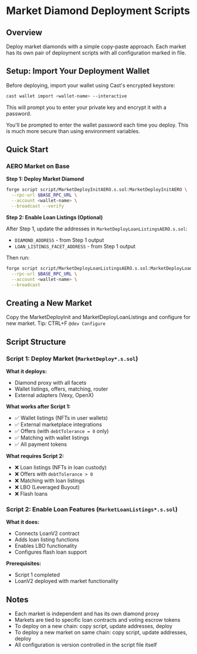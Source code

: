# Market Diamond Deployment Scripts

## Overview

Deploy market diamonds with a simple copy-paste approach. Each market has its own pair of deployment scripts with all configuration marked in file.

## Setup: Import Your Deployment Wallet

Before deploying, import your wallet using Cast's encrypted keystore:

```bash
cast wallet import <wallet-name> --interactive
```

This will prompt you to enter your private key and encrypt it with a password. 

You'll be prompted to enter the wallet password each time you deploy. This is much more secure than using environment variables.

## Quick Start

### AERO Market on Base

**Step 1: Deploy Market Diamond**
```bash
forge script script/MarketDeployInitAERO.s.sol:MarketDeployInitAERO \
  --rpc-url $BASE_RPC_URL \
  --account <wallet-name> \
  --broadcast --verify
```

**Step 2: Enable Loan Listings (Optional)**

After Step 1, update the addresses in `MarketDeployLoanListingsAERO.s.sol`:
- `DIAMOND_ADDRESS` - from Step 1 output
- `LOAN_LISTINGS_FACET_ADDRESS` - from Step 1 output

Then run:
```bash
forge script script/MarketDeployLoanListingsAERO.s.sol:MarketDeployLoanListingsAERO \
  --rpc-url $BASE_RPC_URL \
  --account <wallet-name> \
  --broadcast
```

## Creating a New Market

Copy the MarketDeployInit and MarketDeployLoanListings and configure for new market. Tip: CTRL+F `@dev Configure`


## Script Structure

### Script 1: Deploy Market (`MarketDeploy*.s.sol`)

**What it deploys:**
- Diamond proxy with all facets
- Wallet listings, offers, matching, router
- External adapters (Vexy, OpenX)

**What works after Script 1:**
- ✅ Wallet listings (NFTs in user wallets)
- ✅ External marketplace integrations
- ✅ Offers (with `debtTolerance = 0` only)
- ✅ Matching with wallet listings
- ✅ All payment tokens

**What requires Script 2:**
- ❌ Loan listings (NFTs in loan custody)
- ❌ Offers with `debtTolerance > 0`
- ❌ Matching with loan listings
- ❌ LBO (Leveraged Buyout)
- ❌ Flash loans

### Script 2: Enable Loan Features (`MarketLoanListings*.s.sol`)

**What it does:**
- Connects LoanV2 contract
- Adds loan listing functions
- Enables LBO functionality
- Configures flash loan support

**Prerequisites:**
- Script 1 completed
- LoanV2 deployed with market functionality

## Notes

- Each market is independent and has its own diamond proxy
- Markets are tied to specific loan contracts and voting escrow tokens
- To deploy on a new chain: copy script, update addresses, deploy
- To deploy a new market on same chain: copy script, update addresses, deploy
- All configuration is version controlled in the script file itself

